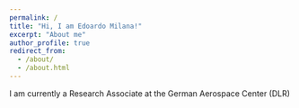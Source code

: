 ```yaml
---
permalink: /
title: "Hi, I am Edoardo Milana!"
excerpt: "About me"
author_profile: true
redirect_from: 
  - /about/
  - /about.html
---
```


I am currently a Research Associate at the German Aerospace Center (DLR)
